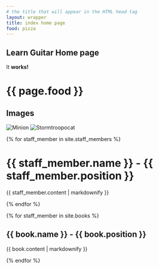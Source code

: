 ```yaml
---
# the title that will appear in the HTML head tag
layout: wrapper
title: index home page
food: pizza
---
```


## Learn Guitar Home page

<div class="bacon" markdown="1">
  
It **works!**
  
</div>

<h1>{{ page.food }}</h1>

## Images

![Minion](https://octodex.github.com/images/minion.png)
![Stormtroopocat](https://octodex.github.com/images/stormtroopocat.jpg "The Stormtroopocat")

{% for staff_member in site.staff_members %}
  <h1>{{ staff_member.name }} - {{ staff_member.position }}</h1>
  <p>{{ staff_member.content | markdownify }}</p>
{% endfor %}

{% for staff_member in site.books %}
  <h2>{{ book.name }} - {{ book.position }}</h2>
  <p>{{ book.content | markdownify }}</p>
{% endfor %}